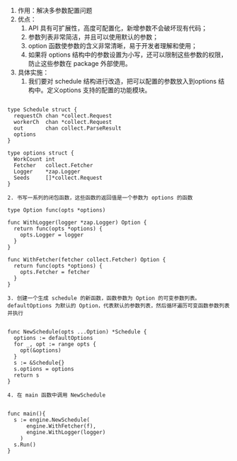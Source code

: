 1. 作用：解决多参数配置问题
2. 优点：
    1. API 具有可扩展性，高度可配置化，新增参数不会破坏现有代码；
    2. 参数列表非常简洁，并且可以使用默认的参数；
    3. option 函数使参数的含义非常清晰，易于开发者理解和使用；
    4. 如果将 options 结构中的参数设置为小写，还可以限制这些参数的权限，防止这些参数在 package 外部使用。
3. 具体实施：
    1. 我们要对 schedule 结构进行改造，把可以配置的参数放入到options 结构中。定义options 支持的配置的功能模块。
```plain

type Schedule struct {
  requestCh chan *collect.Request
  workerCh  chan *collect.Request
  out       chan collect.ParseResult
  options
}

type options struct {
  WorkCount int
  Fetcher   collect.Fetcher
  Logger    *zap.Logger
  Seeds     []*collect.Request
}

```
    2. 书写一系列的闭包函数，这些函数的返回值是一个参数为 options 的函数
```plain
type Option func(opts *options)

func WithLogger(logger *zap.Logger) Option {
  return func(opts *options) {
    opts.Logger = logger
  }
}

func WithFetcher(fetcher collect.Fetcher) Option {
  return func(opts *options) {
    opts.Fetcher = fetcher
  }
}
```
    3. 创建一个生成 schedule 的新函数，函数参数为 Option 的可变参数列表。defaultOptions 为默认的 Option，代表默认的参数列表，然后循环遍历可变函数参数列表并执行
```plain

func NewSchedule(opts ...Option) *Schedule {
  options := defaultOptions
  for _, opt := range opts {
    opt(&options)
  }
  s := &Schedule{}
  s.options = options
  return s
}
```
    4. 在 main 函数中调用 NewSchedule
```plain

func main(){
  s := engine.NewSchedule(
      engine.WithFetcher(f),
      engine.WithLogger(logger)
    )
  s.Run()
}
```



